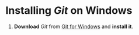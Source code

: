 # Installing *Git* on Windows

1. **Download** *Git* from [Git for Windows](https://gitforwindows.org) and **install it**.

